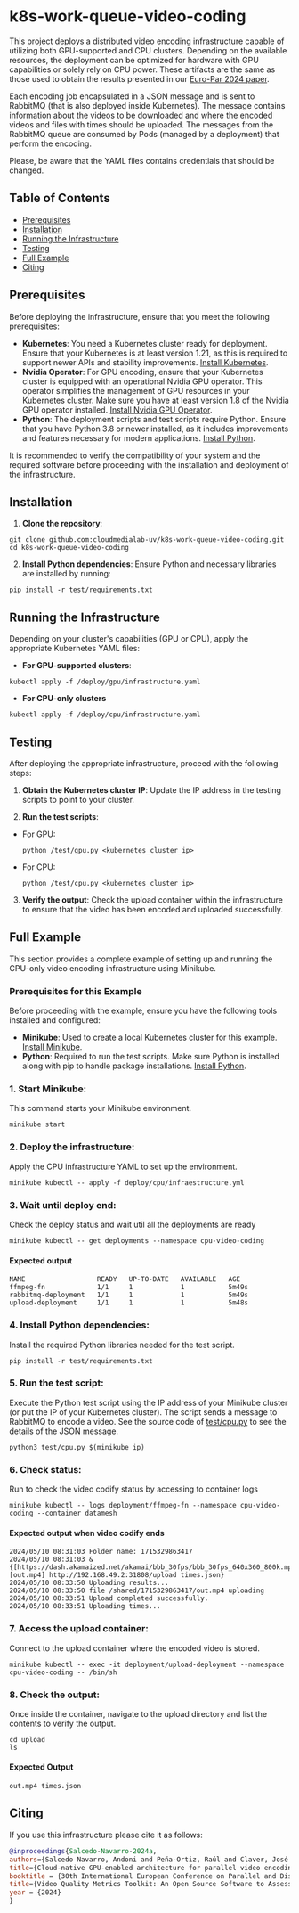 # k8s-work-queue-video-coding

This project deploys a distributed video encoding infrastructure capable of utilizing both GPU-supported and CPU clusters. Depending on the available resources, the deployment can be optimized for hardware with GPU capabilities or solely rely on CPU power. These artifacts are the same as those used to obtain the results presented in our [Euro-Par 2024 paper](#citing). 

Each encoding job encapsulated in a JSON message and is sent to RabbitMQ (that is also deployed inside Kubernetes). The message contains information about the videos to be downloaded and where the encoded videos and files with times should be uploaded. The messages from the RabbitMQ queue are consumed by Pods (managed by a deployment) that perform the encoding. 

Please, be aware that the YAML files contains credentials that should be changed.

## Table of Contents

- [Prerequisites](#prerequisites)
- [Installation](#installation)
- [Running the Infrastructure](#running-the-infrastructure)
- [Testing](#testing)
- [Full Example](#full-example)
- [Citing](#citing)

## Prerequisites

Before deploying the infrastructure, ensure that you meet the following prerequisites:

- **Kubernetes**: You need a Kubernetes cluster ready for deployment. Ensure that your Kubernetes is at least version 1.21, as this is required to support newer APIs and stability improvements. [Install Kubernetes](https://kubernetes.io/docs/setup/).
- **Nvidia Operator**: For GPU encoding, ensure that your Kubernetes cluster is equipped with an operational Nvidia GPU operator. This operator simplifies the management of GPU resources in your Kubernetes cluster. Make sure you have at least version 1.8 of the Nvidia GPU operator installed. [Install Nvidia GPU Operator](https://docs.nvidia.com/datacenter/cloud-native/gpu-operator/getting-started.html).
- **Python**: The deployment scripts and test scripts require Python. Ensure that you have Python 3.8 or newer installed, as it includes improvements and features necessary for modern applications. [Install Python](https://www.python.org/downloads/).

It is recommended to verify the compatibility of your system and the required software before proceeding with the installation and deployment of the infrastructure.


## Installation

1. **Clone the repository**:

```
git clone github.com:cloudmedialab-uv/k8s-work-queue-video-coding.git
cd k8s-work-queue-video-coding
```

2. **Install Python dependencies**:
Ensure Python and necessary libraries are installed by running:

```
pip install -r test/requirements.txt
```

## Running the Infrastructure

Depending on your cluster's capabilities (GPU or CPU), apply the appropriate Kubernetes YAML files:

- **For GPU-supported clusters**:

```
kubectl apply -f /deploy/gpu/infrastructure.yaml
```

- **For CPU-only clusters**

```
kubectl apply -f /deploy/cpu/infrastructure.yaml
```

## Testing

After deploying the appropriate infrastructure, proceed with the following steps:

1. **Obtain the Kubernetes cluster IP**:
 Update the IP address in the testing scripts to point to your cluster.
 
2. **Run the test scripts**:
 - For GPU:
   ```
   python /test/gpu.py <kubernetes_cluster_ip>
   ```
 - For CPU:
   ```
   python /test/cpu.py <kubernetes_cluster_ip>
   ```

3. **Verify the output**:
 Check the upload container within the infrastructure to ensure that the video has been encoded and uploaded successfully.


## Full Example

This section provides a complete example of setting up and running the CPU-only video encoding infrastructure using Minikube.

### Prerequisites for this Example

Before proceeding with the example, ensure you have the following tools installed and configured:

- **Minikube**: Used to create a local Kubernetes cluster for this example. [Install Minikube](https://minikube.sigs.k8s.io/docs/start/).
- **Python**: Required to run the test scripts. Make sure Python is installed along with pip to handle package installations. [Install Python](https://www.python.org/downloads/).

### 1. **Start Minikube**:
This command starts your Minikube environment.
```
minikube start
```
### 2. **Deploy the infrastructure**:
Apply the CPU infrastructure YAML to set up the environment.
```
minikube kubectl -- apply -f deploy/cpu/infraestructure.yml
```
### 3. **Wait until deploy end**:
Check the deploy status and wait util all the deployments are ready
```
minikube kubectl -- get deployments --namespace cpu-video-coding
```

####  Expected output

```
NAME                  READY   UP-TO-DATE   AVAILABLE   AGE
ffmpeg-fn             1/1     1            1           5m49s
rabbitmq-deployment   1/1     1            1           5m49s
upload-deployment     1/1     1            1           5m48s
```

### 4. **Install Python dependencies**:
Install the required Python libraries needed for the test script.
```
pip install -r test/requirements.txt
```
### 5. **Run the test script**:
Execute the Python test script using the IP address of your Minikube cluster (or put the IP of your Kubernetes cluster). The script sends a message to RabbitMQ to encode a video. See the source code of [test/cpu.py](test/cpu.py) to see the details of the JSON message.
```
python3 test/cpu.py $(minikube ip)
```
### 6. **Check status**:
Run to check the video codify status by accessing to container logs
```
minikube kubectl -- logs deployment/ffmpeg-fn --namespace cpu-video-coding --container datamesh
```

####  Expected output when video codify ends

```
2024/05/10 08:31:03 Folder name: 1715329863417
2024/05/10 08:31:03 &{[https://dash.akamaized.net/akamai/bbb_30fps/bbb_30fps_640x360_800k.mp4] [out.mp4] http://192.168.49.2:31808/upload times.json}
2024/05/10 08:33:50 Uploading results...
2024/05/10 08:33:50 file /shared/1715329863417/out.mp4 uploading
2024/05/10 08:33:51 Upload completed successfully.
2024/05/10 08:33:51 Uploading times...
```
### 7. **Access the upload container**:
Connect to the upload container where the encoded video is stored.
```
minikube kubectl -- exec -it deployment/upload-deployment --namespace cpu-video-coding -- /bin/sh
```
### 8. **Check the output**:
Once inside the container, navigate to the upload directory and list the contents to verify the output.

```
cd upload
ls
```

#### Expected Output

```
out.mp4 times.json
```



## Citing

If you use this infrastructure please cite it as follows:

```bib
@inproceedings{Salcedo-Navarro-2024a,
authors={Salcedo Navarro, Andoni and Peña-Ortiz, Raúl and Claver, José M., and Garcia-Pineda, Miguel and Gutiérrez Aguado, Juan},
title={Cloud-native GPU-enabled architecture for parallel video encoding}
booktitle = {30th International European Conference on Parallel and Distributed Computing (Euro-Par)},
title={Video Quality Metrics Toolkit: An Open Source Software to Assess Video Quality},
year = {2024}
}
```
